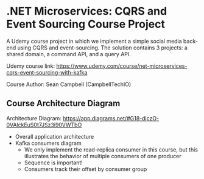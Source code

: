 # .NET Microservices: CQRS and Event Sourcing Course Project

A Udemy course project in which we implement a simple social media back-end using CQRS and event-sourcing.
The solution contains 3 projects: a shared domain, a command API, and a query API.

Udemy course link:
https://www.udemy.com/course/net-microservices-cqrs-event-sourcing-with-kafka

Course Author: Sean Campbell (CampbellTechIO)

## Course Architecture Diagram

Architecture Diagram:
https://app.diagrams.net/#G18-djczO-0VAlckEuS0t7JSz3i90VWTbO

* Overall application architecture
* Kafka consumers diagram
    - We only implement the read-replica consumer in this course, but this illustrates the behavior of multiple consumers of one producer
    - Sequence is important!
    - Consumers track their offset by consumer group
